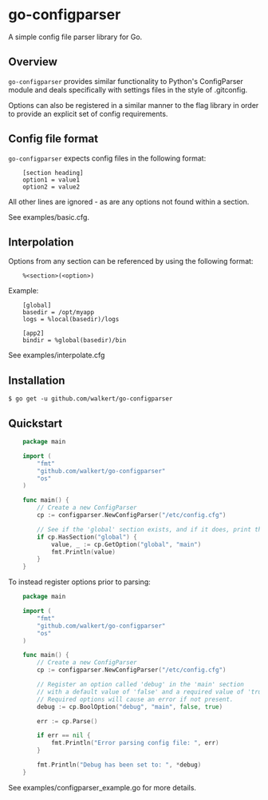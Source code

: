 # go-configparser

A simple config file parser library for Go.

## Overview

`go-configparser` provides similar functionality to Python's ConfigParser module and deals specifically with settings files in the style of .gitconfig.

Options can also be registered in a similar manner to the flag library in order to provide an explicit set of config requirements.

## Config file format

`go-configparser` expects config files in the following format:

```plain
    [section heading]
    option1 = value1
    option2 = value2
```


All other lines are ignored - as are any options not found within a section.

See examples/basic.cfg.

## Interpolation

Options from any section can be referenced by using the following format:

```plain
    %<section>(<option>)
```

Example:

```plain
    [global]
    basedir = /opt/myapp
    logs = %local(basedir)/logs

    [app2]
    bindir = %global(basedir)/bin
```

See examples/interpolate.cfg

## Installation

```
$ go get -u github.com/walkert/go-configparser
```

## Quickstart

```go
    package main

    import (
        "fmt"
        "github.com/walkert/go-configparser"
        "os"
    )

    func main() {
        // Create a new ConfigParser
        cp := configparser.NewConfigParser("/etc/config.cfg")

        // See if the 'global' section exists, and if it does, print the 'main' option value
        if cp.HasSection("global") {
            value, _ := cp.GetOption("global", "main")
            fmt.Println(value)
        }
    }
```

To instead register options prior to parsing:

```go
    package main

    import (
        "fmt"
        "github.com/walkert/go-configparser"
        "os"
    )

    func main() {
        // Create a new ConfigParser
        cp := configparser.NewConfigParser("/etc/config.cfg")

        // Register an option called 'debug' in the 'main' section
        // with a default value of 'false' and a required value of 'true'.
        // Required options will cause an error if not present.
        debug := cp.BoolOption("debug", "main", false, true)

        err := cp.Parse()

        if err == nil {
            fmt.Println("Error parsing config file: ", err)
        }

        fmt.Println("Debug has been set to: ", *debug)
    }
```

See examples/configparser_example.go for more details.
